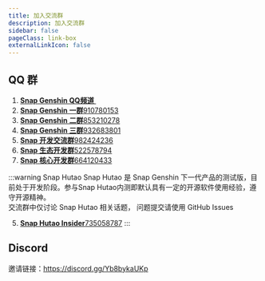 ```yaml
---
title: 加入交流群
description: 加入交流群
sidebar: false
pageClass: link-box
externalLinkIcon: false
---
```


## QQ 群

1. [**Snap Genshin QQ频道**&nbsp;](https://go.hut.ao/pd 'Snap Genshin QQ频道')
2. [**Snap Genshin 一群**910780153](https://go.hut.ao/qun1 'Snap Genshin 一群')
3. [**Snap Genshin 二群**853210278](https://go.hut.ao/qun2 'Snap Genshin 二群')
4. [**Snap Genshin 三群**932683801](https://go.hut.ao/qun3 'Snap Genshin 三群')
5. [**Snap 开发交流群**982424236](https://jq.qq.com/?_wv=1027&k=pCOEg7fJ 'Snap 开发交流群')
6. [**Snap 生态开发群**522578794](https://jq.qq.com/?_wv=1027&k=oTAcerHe 'Snap 生态开发群')
7. [**Snap 核心开发群**664120433](https://jq.qq.com/?_wv=1027&k=f2Wo1Qjn 'Snap 核心开发群')

:::warning Snap Hutao
Snap Hutao 是 Snap Genshin 下一代产品的测试版，目前处于开发阶段。参与Snap Hutao内测即默认具有一定的开源软件使用经验，遵守开源精神。<br>
交流群中仅讨论 Snap Hutao 相关话题， 问题提交请使用 GitHub Issues

5. [**Snap Hutao Insider**735058787](https://go.hut.ao/qun-hutao 'Snap Hutao 内测群')
:::

## Discord

邀请链接：<https://discord.gg/Yb8bykaUKp>
